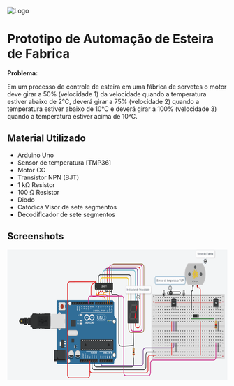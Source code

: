 ![Logo](https://dev-to-uploads.s3.amazonaws.com/uploads/articles/th5xamgrr6se0x5ro4g6.png)

    
# Prototipo de Automação de Esteira de Fabrica

**Problema:**

Em um processo de controle de esteira em uma fábrica de sorvetes o motor deve girar a 50%
(velocidade 1) da velocidade quando a temperatura estiver abaixo de 2°C, deverá girar a 75%
(velocidade 2) quando a temperatura estiver abaixo de 10°C e deverá girar a 100% (velocidade 3)
quando a temperatura estiver acima de 10°C.

## Material Utilizado

* Arduino Uno
* Sensor de temperatura [TMP36]
* Motor CC
* Transistor NPN (BJT)
* 1 kΩ Resistor
* 100 Ω Resistor
* Diodo
* Catódica Visor de sete segmentos
* Decodificador de sete segmentos


## Screenshots

<div>
<img height="300" src="prototipo\img\prototipo.gif" />
</div>
